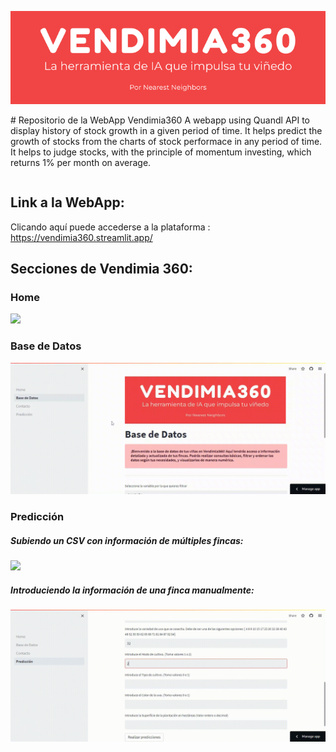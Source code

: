 <p align="center">
  <img src="https://github.com/samueldepaul/Vendimia360_webapp/blob/main/img_readme/header.jpg?raw=true" alt="Cabecera del proyecto" />
</p>
# Repositorio de la WebApp Vendimia360
<table><tr>A webapp using Quandl API to display history of stock growth in a given period of time. It helps predict the growth of stocks from the  charts of stock performace in any period of time. It helps to judge stocks, with the principle of momentum investing, which returns 1% per month on average.
</tr>
</table>

## Link a la WebApp:
Clicando aquí puede accederse a la plataforma :  https://vendimia360.streamlit.app/


##  Secciones de Vendimia 360:

### Home
![](https://github.com/samueldepaul/Vendimia360_webapp/blob/main/img_readme/home.gif?raw=true)

### Base de Datos
![](https://github.com/samueldepaul/Vendimia360_webapp/blob/main/img_readme/base_de_datos.gif?raw=true)

### Predicción
##### Subiendo un CSV con información de múltiples fincas:
![](https://github.com/samueldepaul/Vendimia360_webapp/blob/main/img_readme/prediccion_csv.gif?raw=true)
##### Introduciendo la información de una finca manualmente:
![](https://github.com/samueldepaul/Vendimia360_webapp/blob/main/img_readme/prediccion_manual.gif?raw=true)

